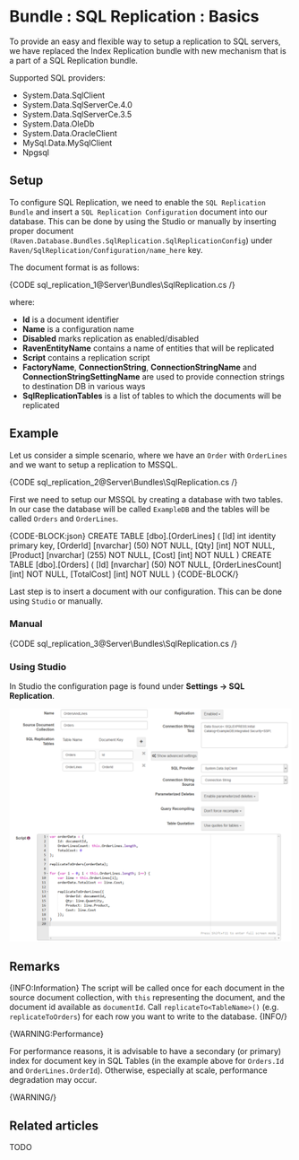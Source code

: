# Bundle : SQL Replication : Basics

To provide an easy and flexible way to setup a replication to SQL servers, we have replaced the Index Replication bundle with new mechanism that is a part of a SQL Replication bundle.   

Supported SQL providers:   
* System.Data.SqlClient   
* System.Data.SqlServerCe.4.0   
* System.Data.SqlServerCe.3.5   
* System.Data.OleDb   
* System.Data.OracleClient   
* MySql.Data.MySqlClient   
* Npgsql   

## Setup

To configure SQL Replication, we need to enable the `SQL Replication Bundle` and insert a `SQL Replication Configuration` document into our database. This can be done by using the Studio or manually by inserting proper document `(Raven.Database.Bundles.SqlReplication.SqlReplicationConfig`) under `Raven/SqlReplication/Configuration/name_here` key.

The document format is as follows:   

{CODE sql_replication_1@Server\Bundles\SqlReplication.cs /}

where:   
* **Id** is a document identifier   
* **Name** is a configuration name   
* **Disabled** marks replication as enabled/disabled   
* **RavenEntityName** contains a name of entities that will be replicated   
* **Script** contains a replication script   
* **FactoryName**, **ConnectionString**, **ConnectionStringName** and **ConnectionStringSettingName** are used to provide connection strings to destination DB in various ways   
* **SqlReplicationTables** is a list of tables to which the documents will be replicated   

## Example

Let us consider a simple scenario, where we have an `Order` with `OrderLines` and we want to setup a replication to MSSQL.

{CODE sql_replication_2@Server\Bundles\SqlReplication.cs /}

First we need to setup our MSSQL by creating a database with two tables. In our case the database will be called `ExampleDB` and the tables will be called `Orders` and `OrderLines`.      

{CODE-BLOCK:json}
CREATE TABLE [dbo].[OrderLines]
(
	[Id] int identity primary key,
	[OrderId] [nvarchar] (50) NOT NULL,
	[Qty] [int] NOT NULL,
	[Product] [nvarchar] (255) NOT NULL,
	[Cost] [int] NOT NULL
)
CREATE TABLE [dbo].[Orders]
(
	[Id] [nvarchar] (50) NOT NULL,
	[OrderLinesCount] [int] NOT NULL,
	[TotalCost] [int] NOT NULL
)
{CODE-BLOCK/}

Last step is to insert a document with our configuration. This can be done using `Studio` or manually.

### Manual

{CODE sql_replication_3@Server\Bundles\SqlReplication.cs /}

### Using Studio

In Studio the configuration page is found under **Settings -> SQL Replication**.

![Figure 1: How to setup SQL Replication using Studio?](images\sql_replication_studio.png)

## Remarks

{INFO:Information}
The script will be called once for each document in the source document collection, with `this` representing the document, and the document id available as `documentId`. Call `replicateTo<TableName>()` (e.g. `replicateToOrders`) for each row you want to write to the database.
{INFO/}

{WARNING:Performance}

For performance reasons, it is advisable to have a secondary (or primary) index for document key in SQL Tables (in the example above for `Orders.Id` and `OrderLines.OrderId`). Otherwise, especially at scale, performance degradation may occur.

{WARNING/}

## Related articles

TODO